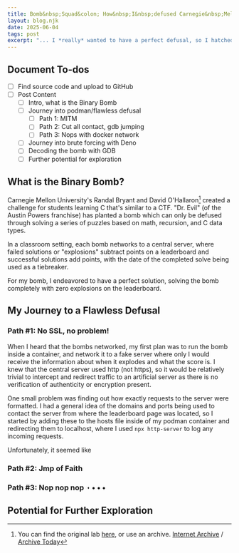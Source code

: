 ```yaml
---
title: Bomb&nbsp;Squad&colon; How&nbsp;I&nbsp;defused Carnegie&nbsp;Mellon's Binary&nbsp;Bomb
layout: blog.njk
date: 2025-06-04
tags: post
excerpt: "... I *really* wanted to have a perfect defusal, so I hatched a plan: I would put the bomb in a sealed docker container where no radio signals could escape ..."
---
```


## Document To-dos

- [ ] Find source code and upload to GitHub
- [ ] Post Content
  - [ ] Intro, what is the Binary Bomb
  - [ ] Journey into podman/flawless defusal
    - [ ] Path 1: MITM
    - [ ] Path 2: Cut all contact, gdb jumping
    - [ ] Path 3: Nops with docker network
  - [ ] Journey into brute forcing with Deno
  - [ ] Decoding the bomb with GDB
  - [ ] Further potential for exploration

## What is the Binary Bomb?

Carnegie Mellon University's Randal Bryant and David O'Hallaron[^1] created a
challenge for students learning C that's similar to a CTF. "Dr. Evil" (of the
Austin Powers franchise) has planted a bomb which can only be defused through
solving a series of puzzles based on math, recursion, and C data types.

In a classroom setting, each bomb networks to a central server, where failed
solutions or "explosions" subtract points on a leaderboard and successful
solutions add points, with the date of the completed solve being used as a
tiebreaker.

For my bomb, I endeavored to have a perfect solution, solving the bomb
completely with zero explosions on the leaderboard.

## My Journey to a Flawless Defusal

### Path #1: No SSL, no problem!

When I heard that the bombs networked, my first plan was to run the bomb inside
a container, and network it to a fake server where only I would receive the
information about when it explodes and what the score is. I knew that the
central server used http (not https), so it would be relatively trivial to
intercept and redirect traffic to an artificial server as there is no
verification of authenticity or encryption present.

One small problem was finding out how exactly requests to the server were
formatted. I had a general idea of the domains and ports being used to contact
the server from where the leaderboard page was located, so I started by adding
these to the hosts file inside of my podman container and redirecting them to
localhost, where I used `npx http-server` to log any incoming requests.

Unfortunately, it seemed like

### Path #2: Jmp of Faith

### Path #3: Nop nop nop <div style="display: inline-block;transform: rotate(45deg);">◔</div> • • •

## Potential for Further Exploration

[^1]: You can find the original lab
    [here](https://csapp.cs.cmu.edu/3e/labs.html), or use an archive.
    [Internet Archive](https://web.archive.org/web/20250604211438/https://csapp.cs.cmu.edu/3e/labs.html)
    / [Archive Today](https://archive.ph/rIfZt)

[^2]: It would be interesting to revisit this project with Siemen's
    (Edgeshark)[https://github.com/siemens/edgeshark] to see if I could have
    made more headway using this method. I think this would also be a great tool
    for security research in any containerized environment, so I'll surely find
    use for it later.
